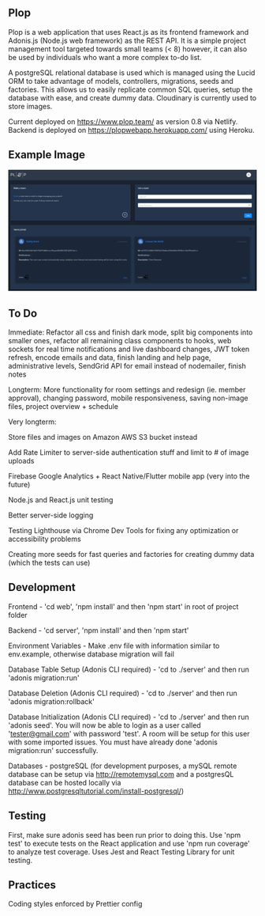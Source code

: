 ## Plop

Plop is a web application that uses React.js as its frontend framework and Adonis.js (Node.js web framework) as the REST API. It is a simple project management tool targeted towards small teams (< 8) however, it can also be used by individuals who want a more complex to-do list.

A postgreSQL relational database is used which is managed using the Lucid ORM to take advantage of models, controllers, migrations, seeds and factories. This allows us to easily replicate common SQL queries, setup the database with ease, and create dummy data. Cloudinary is currently used to store images.

Current deployed on https://www.plop.team/ as version 0.8 via Netlify. Backend is deployed on https://plopwebapp.herokuapp.com/ using Heroku.

## Example Image

![Plop Dark Mode Preview](https://github.com/GV79/Plop/blob/master/readme-plop.png)

## To Do

Immediate: Refactor all css and finish dark mode, split big components into smaller ones, refactor all remaining class components to hooks, web sockets for real time notifications and live dashboard changes, JWT token refresh, encode emails and data, finish landing and help page, administrative levels, SendGrid API for email instead of nodemailer, finish notes

Longterm: More functionality for room settings and redesign (ie. member approval), changing password, mobile responsiveness, saving non-image files, project overview + schedule

Very longterm:

Store files and images on Amazon AWS S3 bucket instead

Add Rate Limiter to server-side authentication stuff and limit to # of image uploads

Firebase Google Analytics + React Native/Flutter mobile app (very into the future)

Node.js and React.js unit testing

Better server-side logging

Testing Lighthouse via Chrome Dev Tools for fixing any optimization or accessibility problems

Creating more seeds for fast queries and factories for creating dummy data (which the tests can use)

## Development

Frontend - 'cd web', 'npm install' and then 'npm start' in root of project folder

Backend - 'cd server', 'npm install' and then 'npm start'

Environment Variables - Make .env file with information similar to env.example, otherwise database migration will fail

Database Table Setup (Adonis CLI required) - 'cd to ./server' and then run 'adonis migration:run'

Database Deletion (Adonis CLI required) - 'cd to ./server' and then run 'adonis migration:rollback'

Database Initialization (Adonis CLI required) - 'cd to ./server' and then run 'adonis seed'. You will now be able to login as a user called 'tester@gmail.com' with password 'test'. A room will be setup for this user with some imported issues. You must have already done 'adonis migration:run' successfully.

Databases - postgreSQL (for development purposes, a mySQL remote database can be setup via http://remotemysql.com and a postgresQL database can be hosted locally via http://www.postgresqltutorial.com/install-postgresql/)

## Testing

First, make sure adonis seed has been run prior to doing this. Use 'npm test' to execute tests on the React application and use 'npm run coverage' to analyze test coverage. Uses Jest and React Testing Library for unit testing.


## Practices

Coding styles enforced by Prettier config
